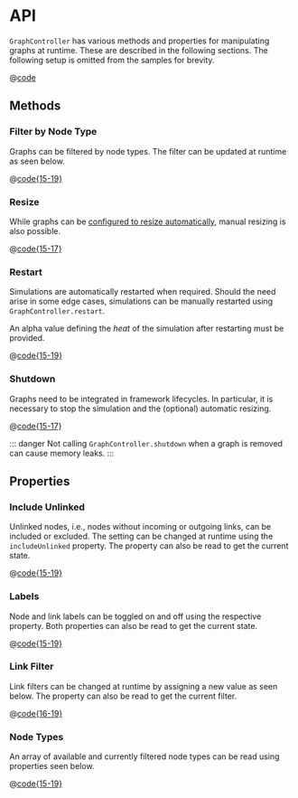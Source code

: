 # API

`GraphController` has various methods and properties for manipulating graphs at runtime.
These are described in the following sections.
The following setup is omitted from the samples for brevity.

@[code](samples/setup.ts)

## Methods

### Filter by Node Type

Graphs can be filtered by node types.
The filter can be updated at runtime as seen below.

@[code{15-19}](samples/node-type-filter.ts)

### Resize

While graphs can be [configured to resize automatically](/config/#resizing), manual resizing is also possible.

@[code{15-17}](samples/resize.ts)

### Restart

Simulations are automatically restarted when required.
Should the need arise in some edge cases, simulations can be manually restarted using `GraphController.restart`.

An alpha value defining the *heat* of the simulation after restarting must be provided.

@[code{15-19}](samples/restart.ts)

### Shutdown

Graphs need to be integrated in framework lifecycles.
In particular, it is necessary to stop the simulation and the (optional) automatic resizing.

@[code{15-17}](samples/shutdown.ts)

::: danger
Not calling `GraphController.shutdown` when a graph is removed can cause memory leaks.
:::

## Properties

### Include Unlinked

Unlinked nodes, i.e., nodes without incoming or outgoing links, can be included or excluded.
The setting can be changed at runtime using the `includeUnlinked` property.
The property can also be read to get the current state.

@[code{15-19}](samples/include-unlinked.ts)

### Labels

Node and link labels can be toggled on and off using the respective property.
Both properties can also be read to get the current state.

@[code{15-19}](samples/labels.ts)

### Link Filter

Link filters can be changed at runtime by assigning a new value as seen below.
The property can also be read to get the current filter.

@[code{16-19}](samples/link-filter.ts)

### Node Types

An array of available and currently filtered node types can be read using properties seen below.

@[code{15-19}](samples/node-types.ts)
